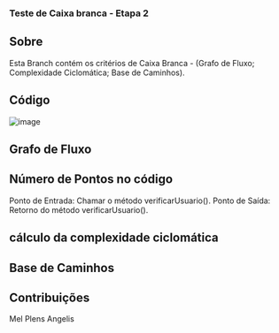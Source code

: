 ### Teste de Caixa branca - Etapa 2


## Sobre
Esta Branch contém os critérios de Caixa Branca - (Grafo de Fluxo; Complexidade Ciclomática; Base de Caminhos).

## Código

![image](https://github.com/MelPLens/Teste-de-Caixa-branca/assets/99374140/5fb69da6-de5d-4331-9211-dc753f50acc5)

## Grafo de Fluxo

## Número de Pontos no código
Ponto de Entrada: Chamar o método verificarUsuario().
Ponto de Saída: Retorno do método verificarUsuario().


##  cálculo da complexidade ciclomática

##  Base de Caminhos



## Contribuições
Mel Plens Angelis


